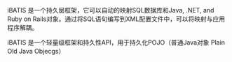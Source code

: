iBATIS 是一个持久层框架，它可以自动的映射SQL数据库和Java, .NET, and Ruby on Rails对象。通过将SQL语句编写到XML配置文件中，可以将映射与应用程序解耦。


iBATIS 是一个轻量级框架和持久性API，用于持久化POJO（普通Java对象 Plain Old Java Objecgs）
